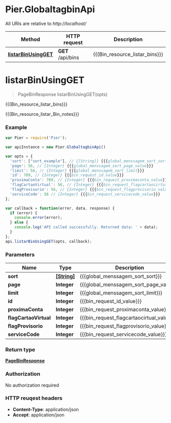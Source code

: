 # Pier.GlobaltagbinApi

All URIs are relative to *http://localhost/*

Method | HTTP request | Description
------------- | ------------- | -------------
[**listarBinUsingGET**](GlobaltagbinApi.md#listarBinUsingGET) | **GET** /api/bins | {{{Bin_resource_listar_bins}}}


<a name="listarBinUsingGET"></a>
# **listarBinUsingGET**
> PageBinResponse listarBinUsingGET(opts)

{{{Bin_resource_listar_bins}}}

{{{Bin_resource_listar_Bin_notes}}}

### Example
```javascript
var Pier = require('Pier');

var apiInstance = new Pier.GlobaltagbinApi()

var opts = { 
  'sort': ["sort_example"], // {[String]} {{{global_menssagem_sort_sort}}}
  'page': 56, // {Integer} {{{global_menssagem_sort_page_value}}}
  'limit': 56, // {Integer} {{{global_menssagem_sort_limit}}}
  'id': 789, // {Integer} {{{bin_request_id_value}}}
  'proximaConta': 789, // {Integer} {{{bin_request_proximaconta_value}}}
  'flagCartaoVirtual': 56, // {Integer} {{{bin_request_flagcartaocirtual_value}}}
  'flagProvisorio': 56, // {Integer} {{{bin_request_flagprovisorio_value}}}
  'serviceCode': 56 // {Integer} {{{bin_request_servicecode_value}}}
};

var callback = function(error, data, response) {
  if (error) {
    console.error(error);
  } else {
    console.log('API called successfully. Returned data: ' + data);
  }
};
api.listarBinUsingGET(opts, callback);
```

### Parameters

Name | Type | Description  | Notes
------------- | ------------- | ------------- | -------------
 **sort** | [**[String]**](String.md)| {{{global_menssagem_sort_sort}}} | [optional] 
 **page** | **Integer**| {{{global_menssagem_sort_page_value}}} | [optional] 
 **limit** | **Integer**| {{{global_menssagem_sort_limit}}} | [optional] 
 **id** | **Integer**| {{{bin_request_id_value}}} | [optional] 
 **proximaConta** | **Integer**| {{{bin_request_proximaconta_value}}} | [optional] 
 **flagCartaoVirtual** | **Integer**| {{{bin_request_flagcartaocirtual_value}}} | [optional] 
 **flagProvisorio** | **Integer**| {{{bin_request_flagprovisorio_value}}} | [optional] 
 **serviceCode** | **Integer**| {{{bin_request_servicecode_value}}} | [optional] 

### Return type

[**PageBinResponse**](PageBinResponse.md)

### Authorization

No authorization required

### HTTP reuqest headers

 - **Content-Type**: application/json
 - **Accept**: application/json

